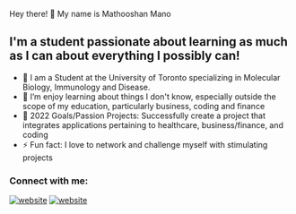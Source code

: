 Hey there! 👋 My name is Mathooshan Mano

## I'm a student passionate about learning as much as I can about everything I possibly can! 

- 🔭 I am a Student at the University of Toronto specializing in Molecular Biology, Immunology and Disease.  
- 🌱 I’m enjoy learning about things I don't know, especially outside the scope of my education, particularly business, coding and finance
- 🥅 2022 Goals/Passion Projects: Successfully create a project that integrates applications pertaining to healthcare, business/finance, and coding
- ⚡ Fun fact: I love to network and challenge myself with stimulating projects

### Connect with me:

[![website](https://cdn-icons.flaticon.com/png/512/3536/premium/3536505.png?token=exp=1648520050~hmac=58a41b1cb84bb18b177b3a68bd1cfe15)](www.linkedin.com/in/mathooshan-m-1809)
[![website](https://cdn-icons.flaticon.com/png/512/3955/premium/3955024.png?token=exp=1648520121~hmac=75fef381616fcfe152d9fe3f92e35b02)](https://www.instagram.com/_m.squared/)
